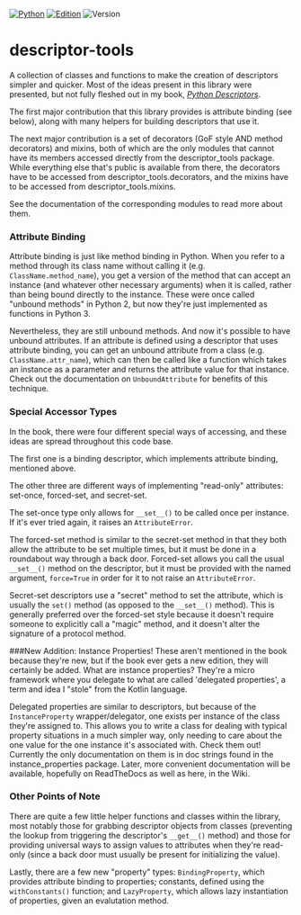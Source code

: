 [![Python](https://img.shields.io/badge/Python-3.x-brightgreen.svg)](https://www.python.org/)
[![Edition](https://img.shields.io/badge/Edition-1.1-AA3333.svg)](http://amzn.to/2sd2Ubt)
![Version](https://img.shields.io/badge/Version-1.1beta-992222.svg)
# descriptor-tools
A collection of classes and functions to make the creation of descriptors simpler and quicker. Most of the ideas present in this library were presented, but not fully fleshed out in my book, *[Python Descriptors](http://amzn.to/2sd2Ubt)*.

The first major contribution that this library provides is attribute binding (see below), along with many helpers for building descriptors that use it.

The next major contribution is a set of decorators (GoF style AND method decorators) and mixins, both of which are the only modules that cannot have its members accessed directly from the descriptor_tools package. While everything else that's public is available from there, the decorators have to be accessed from descriptor_tools.decorators, and the mixins have to be accessed from descriptor_tools.mixins.

See the documentation of the corresponding modules to read more about them.

### Attribute Binding
Attribute binding is just like method binding in Python. When you refer to a method through its class name without calling it (e.g. `ClassName.method_name`), you get a version of the method that can accept an instance (and whatever other necessary arguments) when it is called, rather than being bound directly to the instance. These were once called "unbound methods" in Python 2, but now they're just implemented as functions in Python 3. 

Nevertheless, they are still unbound methods. And now it's possible to have unbound attributes. If an attribute is defined using a descriptor that uses attribute binding, you can get an unbound attribute from a class (e.g. `ClassName.attr_name`), which can then be called like a function which takes an instance as a parameter and returns the attribute value for that instance. Check out the documentation on `UnboundAttribute` for benefits of this technique.

### Special Accessor Types
In the book, there were four different special ways of accessing, and these ideas are spread throughout this code base. 

The first one is a binding descriptor, which implements attribute binding, mentioned above.

The other three are different ways of implementing "read-only" attributes: set-once, forced-set, and secret-set.

The set-once type only allows for `__set__()` to be called once per instance. If it's ever tried again, it raises an `AttributeError`.

The forced-set method is similar to the secret-set method in that they both allow the attribute to be set multiple times, but it must be done in a roundabout way through a back door. Forced-set allows you call the usual `__set__()` method  on the descriptor, but it must be provided with the named argument, `force=True` in order for it to not raise an `AttributeError`.

Secret-set descriptors use a "secret" method to set the attribute, which is usually the `set()` method (as opposed to the `__set__()` method). This is generally preferred over the forced-set style because it doesn't require someone to explicitly call a "magic" method, and it doesn't alter the signature of a protocol method.

###New Addition: Instance Properties!
These aren't mentioned in the book because they're new, but if the book ever gets a new edition, they will certainly be added. What are instance properties? They're a micro framework where you delegate to what are called 'delegated properties', a term and idea I "stole" from the Kotlin language. 

Delegated properties are similar to descriptors, but because of the `InstanceProperty` wrapper/delegator, one exists per instance of the class they're assigned to. This allows you to write a class for dealing with typical property situations in a much simpler way, only needing to care about the one value for the one instance it's associated with. Check them out! Currently the only documentation on them is in doc strings found in the instance_properties package. Later, more convenient documentation will be available, hopefully on ReadTheDocs as well as here, in the Wiki.

### Other Points of Note
There are quite a few little helper functions and classes within the library, most notably those for grabbing descriptor objects from classes (preventing the lookup from triggering the descriptor's `__get__()` method) and those for providing universal ways to assign values to attributes when they're read-only (since a back door must usually be present for initializing the value).

Lastly, there are a few new "property" types: `BindingProperty`, which provides attribute binding to properties; constants, defined using the `withConstants()` function; and `LazyProperty`, which allows lazy instantiation of properties, given an evalutation method.
